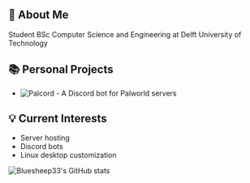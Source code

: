 ## 🚀 About Me
Student BSc Computer Science and Engineering at Delft University of Technology

## 📚 Personal Projects
- ![Palcord](https://github.com/Bluesheep33/Palcord) - A Discord bot for Palworld servers

## 💡 Current Interests
- Server hosting
- Discord bots
- Linux desktop customization

![Bluesheep33's GitHub stats](https://github-readme-stats.vercel.app/api?username=Bluesheep33&show_icons=true&theme=nord)
